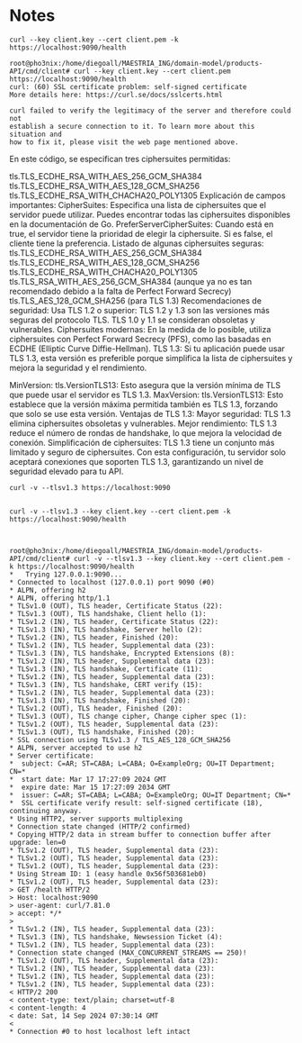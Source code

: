 # Notes

    curl --key client.key --cert client.pem -k https://localhost:9090/health

    root@pho3nix:/home/diegoall/MAESTRIA_ING/domain-model/products-API/cmd/client# curl --key client.key --cert client.pem  https://localhost:9090/health
    curl: (60) SSL certificate problem: self-signed certificate
    More details here: https://curl.se/docs/sslcerts.html

    curl failed to verify the legitimacy of the server and therefore could not
    establish a secure connection to it. To learn more about this situation and
    how to fix it, please visit the web page mentioned above.



En este código, se especifican tres ciphersuites permitidas:

tls.TLS_ECDHE_RSA_WITH_AES_256_GCM_SHA384
tls.TLS_ECDHE_RSA_WITH_AES_128_GCM_SHA256
tls.TLS_ECDHE_RSA_WITH_CHACHA20_POLY1305
Explicación de campos importantes:
CipherSuites: Especifica una lista de ciphersuites que el servidor puede utilizar. Puedes encontrar todas las ciphersuites disponibles en la documentación de Go.
PreferServerCipherSuites: Cuando está en true, el servidor tiene la prioridad de elegir la ciphersuite. Si es false, el cliente tiene la preferencia.
Listado de algunas ciphersuites seguras:
tls.TLS_ECDHE_RSA_WITH_AES_256_GCM_SHA384
tls.TLS_ECDHE_RSA_WITH_AES_128_GCM_SHA256
tls.TLS_ECDHE_RSA_WITH_CHACHA20_POLY1305
tls.TLS_RSA_WITH_AES_256_GCM_SHA384 (aunque ya no es tan recomendado debido a la falta de Perfect Forward Secrecy)
tls.TLS_AES_128_GCM_SHA256 (para TLS 1.3)
Recomendaciones de seguridad:
Usa TLS 1.2 o superior: TLS 1.2 y 1.3 son las versiones más seguras del protocolo TLS. TLS 1.0 y 1.1 se consideran obsoletas y vulnerables.
Ciphersuites modernas: En la medida de lo posible, utiliza ciphersuites con Perfect Forward Secrecy (PFS), como las basadas en ECDHE (Elliptic Curve Diffie-Hellman).
TLS 1.3: Si tu aplicación puede usar TLS 1.3, esta versión es preferible porque simplifica la lista de ciphersuites y mejora la seguridad y el rendimiento.

MinVersion: tls.VersionTLS13: Esto asegura que la versión mínima de TLS que puede usar el servidor es TLS 1.3.
MaxVersion: tls.VersionTLS13: Esto establece que la versión máxima permitida también es TLS 1.3, forzando que solo se use esta versión.
Ventajas de TLS 1.3:
Mayor seguridad: TLS 1.3 elimina ciphersuites obsoletas y vulnerables.
Mejor rendimiento: TLS 1.3 reduce el número de rondas de handshake, lo que mejora la velocidad de conexión.
Simplificación de ciphersuites: TLS 1.3 tiene un conjunto más limitado y seguro de ciphersuites.
Con esta configuración, tu servidor solo aceptará conexiones que soporten TLS 1.3, garantizando un nivel de seguridad elevado para tu API.


    curl -v --tlsv1.3 https://localhost:9090


    curl -v --tlsv1.3 --key client.key --cert client.pem -k https://localhost:9090/health



    root@pho3nix:/home/diegoall/MAESTRIA_ING/domain-model/products-API/cmd/client# curl -v --tlsv1.3 --key client.key --cert client.pem -k https://localhost:9090/health
    *   Trying 127.0.0.1:9090...
    * Connected to localhost (127.0.0.1) port 9090 (#0)
    * ALPN, offering h2
    * ALPN, offering http/1.1
    * TLSv1.0 (OUT), TLS header, Certificate Status (22):
    * TLSv1.3 (OUT), TLS handshake, Client hello (1):
    * TLSv1.2 (IN), TLS header, Certificate Status (22):
    * TLSv1.3 (IN), TLS handshake, Server hello (2):
    * TLSv1.2 (IN), TLS header, Finished (20):
    * TLSv1.2 (IN), TLS header, Supplemental data (23):
    * TLSv1.3 (IN), TLS handshake, Encrypted Extensions (8):
    * TLSv1.2 (IN), TLS header, Supplemental data (23):
    * TLSv1.3 (IN), TLS handshake, Certificate (11):
    * TLSv1.2 (IN), TLS header, Supplemental data (23):
    * TLSv1.3 (IN), TLS handshake, CERT verify (15):
    * TLSv1.2 (IN), TLS header, Supplemental data (23):
    * TLSv1.3 (IN), TLS handshake, Finished (20):
    * TLSv1.2 (OUT), TLS header, Finished (20):
    * TLSv1.3 (OUT), TLS change cipher, Change cipher spec (1):
    * TLSv1.2 (OUT), TLS header, Supplemental data (23):
    * TLSv1.3 (OUT), TLS handshake, Finished (20):
    * SSL connection using TLSv1.3 / TLS_AES_128_GCM_SHA256
    * ALPN, server accepted to use h2
    * Server certificate:
    *  subject: C=AR; ST=CABA; L=CABA; O=ExampleOrg; OU=IT Department; CN=*
    *  start date: Mar 17 17:27:09 2024 GMT
    *  expire date: Mar 15 17:27:09 2034 GMT
    *  issuer: C=AR; ST=CABA; L=CABA; O=ExampleOrg; OU=IT Department; CN=*
    *  SSL certificate verify result: self-signed certificate (18), continuing anyway.
    * Using HTTP2, server supports multiplexing
    * Connection state changed (HTTP/2 confirmed)
    * Copying HTTP/2 data in stream buffer to connection buffer after upgrade: len=0
    * TLSv1.2 (OUT), TLS header, Supplemental data (23):
    * TLSv1.2 (OUT), TLS header, Supplemental data (23):
    * TLSv1.2 (OUT), TLS header, Supplemental data (23):
    * Using Stream ID: 1 (easy handle 0x56f503681eb0)
    * TLSv1.2 (OUT), TLS header, Supplemental data (23):
    > GET /health HTTP/2
    > Host: localhost:9090
    > user-agent: curl/7.81.0
    > accept: */*
    > 
    * TLSv1.2 (IN), TLS header, Supplemental data (23):
    * TLSv1.3 (IN), TLS handshake, Newsession Ticket (4):
    * TLSv1.2 (IN), TLS header, Supplemental data (23):
    * Connection state changed (MAX_CONCURRENT_STREAMS == 250)!
    * TLSv1.2 (OUT), TLS header, Supplemental data (23):
    * TLSv1.2 (IN), TLS header, Supplemental data (23):
    * TLSv1.2 (IN), TLS header, Supplemental data (23):
    * TLSv1.2 (IN), TLS header, Supplemental data (23):
    < HTTP/2 200 
    < content-type: text/plain; charset=utf-8
    < content-length: 4
    < date: Sat, 14 Sep 2024 07:30:14 GMT
    < 
    * Connection #0 to host localhost left intact